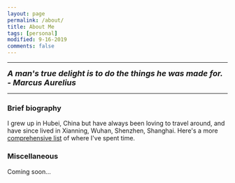 ```yaml
---
layout: page
permalink: /about/
title: About Me
tags: [personal]
modified: 9-16-2019
comments: false
---
```


----

<strong><i><font size = "+1">A man's true delight is to do the things he was made for. - Marcus Aurelius</font></i></strong>

----

### Brief biography
I grew up in Hubei, China but have always been loving to travel around, and have since lived in Xianning, Wuhan, Shenzhen, Shanghai. Here's a more [comprehensive list](cities.md) of where I've spent time.

### Miscellaneous

Coming soon...
